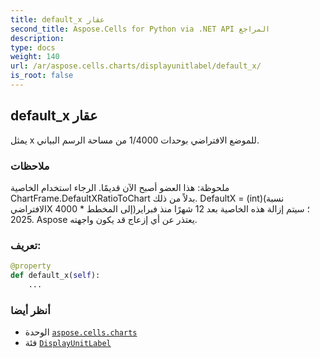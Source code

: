 ```yaml
---
title: default_x عقار
second_title: Aspose.Cells for Python via .NET API المراجع
description:
type: docs
weight: 140
url: /ar/aspose.cells.charts/displayunitlabel/default_x/
is_root: false
---
```

##  default_x عقار

يمثل x للموضع الافتراضي بوحدات 1/4000 من مساحة الرسم البياني.

###  ملاحظات

 ملحوظة: هذا العضو أصبح الآن قديمًا.
الرجاء استخدام الخاصية ChartFrame.DefaultXRatioToChart بدلاً من ذلك.
DefaultX = (int)(نسبة الافتراضيX إلى المخطط * 4000)؛
 سيتم إزالة هذه الخاصية بعد 12 شهرًا منذ فبراير 2025.
Aspose يعتذر عن أي إزعاج قد يكون واجهته.
###  تعريف:
```python
@property
def default_x(self):
    ...
```

###  أنظر أيضا
* الوحدة [`aspose.cells.charts`](../../)
* فئة [`DisplayUnitLabel`](/cells/python-net/ar/aspose.cells.charts/displayunitlabel)
